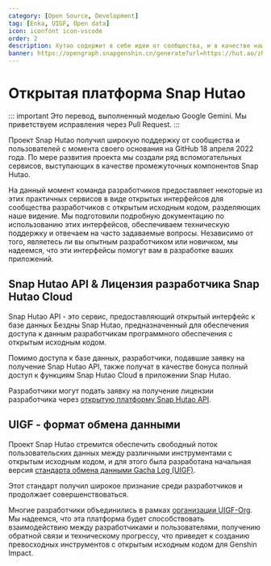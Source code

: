 ```yaml
---
category: [Open Source, Development]
tag: [Enka, UIGF, Open data]
icon: iconfont icon-vscode
order: 2
description: Хутао содержит в себе идеи от сообщества, и в качестве нашей благодарности мы также предоставляем некоторые сервисы сообществу. Если они полезны для вашей разработки, пожалуйста, используйте их, и мы постараемся поддерживать эти ответвления проекта.
banner: https://opengraph.snapgenshin.cn/generate?url=https://hut.ao/zh/development/platform.html
---
```


# Открытая платформа Snap Hutao

::: important
Это перевод, выполненный моделью Google Gemini. Мы приветствуем исправления через Pull Request.
:::

Проект Snap Hutao получил широкую поддержку от сообщества и пользователей с момента своего основания на GitHub 18 апреля 2022 года. По мере развития проекта мы создали ряд вспомогательных сервисов, выступающих в качестве промежуточных компонентов Snap Hutao.

На данный момент команда разработчиков предоставляет некоторые из этих практичных сервисов в виде открытых интерфейсов для сообщества разработчиков с открытым исходным кодом, разделяющих наше видение. Мы подготовили подробную документацию по использованию этих интерфейсов, обеспечиваем техническую поддержку и отвечаем на часто задаваемые вопросы. Независимо от того, являетесь ли вы опытным разработчиком или новичком, мы надеемся, что эти интерфейсы помогут вам в разработке ваших приложений.

## Snap Hutao API & Лицензия разработчика Snap Hutao Cloud

Snap Hutao API - это сервис, предоставляющий открытый интерфейс к базе данных Бездны Snap Hutao, предназначенный для обеспечения доступа к данным разработчикам программного обеспечения с открытым исходным кодом.

Помимо доступа к базе данных, разработчики, подавшие заявку на получение Snap Hutao API, также получат в качестве бонуса полный доступ к функциям Snap Hutao Cloud в приложении Snap Hutao.

Разработчики могут подать заявку на получение лицензии разработчика через [открытую платформу Snap Hutao API](https://homa.snapgenshin.com/).

## UIGF - формат обмена данными

Проект Snap Hutao стремится обеспечить свободный поток пользовательских данных между различными инструментами с открытым исходным кодом, и для этого была разработана начальная версия [стандарта обмена данными Gacha Log (UIGF)](https://uigf.org/zh/standards/UIGF.html).

Этот стандарт получил широкое признание среди разработчиков и продолжает совершенствоваться.

Многие разработчики объединились в рамках [организации UIGF-Org](https://github.com/UIGF-org). Мы надеемся, что эта платформа будет способствовать взаимодействию между разработчиками и пользователями, получению обратной связи и техническому прогрессу, что приведет к созданию превосходных инструментов с открытым исходным кодом для Genshin Impact.
